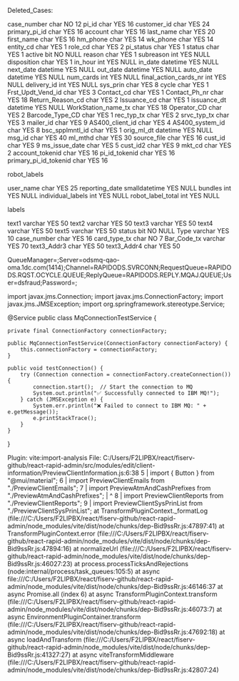 Deleted_Cases:

case_number	char	NO	12
pi_id	char	YES	16
customer_id	char	YES	24
primary_pi_id	char	YES	16
account	char	YES	16
last_name	char	YES	20
first_name	char	YES	16
hm_phone	char	YES	14
wk_phone	char	YES	14
entity_cd	char	YES	1
role_cd	char	YES	2
pi_status	char	YES	1
status	char	YES	1
active	bit	NO	NULL
reason	char	YES	1
subreason	int	YES	NULL
disposition	char	YES	1
in_hour	int	YES	NULL
in_date	datetime	YES	NULL
next_date	datetime	YES	NULL
out_date	datetime	YES	NULL
auto_date	datetime	YES	NULL
num_cards	int	YES	NULL
final_action_cards_nr	int	YES	NULL
delivery_id	int	YES	NULL
sys_prin	char	YES	8
cycle	char	YES	1
Frst_Updt_Vend_id	char	YES	3
Contact_cd	char	YES	1
Contact_Ph_nr	char	YES	18
Return_Reason_cd	char	YES	2
Issuance_cd	char	YES	1
issuance_dt	datetime	YES	NULL
WorkStation_name_tx	char	YES	18
Operator_CD	char	YES	2
Barcode_Type_CD	char	YES	1
rec_typ_tx	char	YES	2
srvc_typ_tx	char	YES	3
mailer_id	char	YES	9
AS400_client_id	char	YES	4
AS400_system_id	char	YES	8
bsc_spplmntl_id	char	YES	1
orig_ml_dt	datetime	YES	NULL
msg_id	char	YES	40
ml_mthd	char	YES	30
source_file	char	YES	16
cust_id	char	YES	9
ms_issue_date	char	YES	5
cust_id2	char	YES	9
mkt_cd	char	YES	2
account_tokenid	char	YES	16
pi_id_tokenid	char	YES	16
primary_pi_id_tokenid	char	YES	16

robot_labels

user_name	char	YES	25
reporting_date	smalldatetime	YES	NULL
bundles	int	YES	NULL
individual_labels	int	YES	NULL
robot_label_total	int	YES	NULL


labels

text1	varchar	YES	50
text2	varchar	YES	50
text3	varchar	YES	50
text4	varchar	YES	50
text5	varchar	YES	50
status	bit	NO	NULL
Type	varchar	YES	10
case_number	char	YES	16
card_type_tx	char	NO	7
Bar_Code_tx	varchar	YES	70
text3_Addr3	char	YES	50
text3_Addr4	char	YES	50









 QueueManager=;Server=odsmq-qao-oma.1dc.com(1414);Channel=RAPIDODS.SVRCONN;RequestQueue=RAPIDODS.RQST.OCYCLE.QUEUE;ReplyQueue=RAPIDODS.REPLY.MQAJ.QUEUE;User=dsfraud;Password=;




 import javax.jms.Connection;
import javax.jms.ConnectionFactory;
import javax.jms.JMSException;
import org.springframework.stereotype.Service;

@Service
public class MqConnectionTestService {

    private final ConnectionFactory connectionFactory;

    public MqConnectionTestService(ConnectionFactory connectionFactory) {
        this.connectionFactory = connectionFactory;
    }

    public void testConnection() {
        try (Connection connection = connectionFactory.createConnection()) {
            connection.start();  // Start the connection to MQ
            System.out.println("✅ Successfully connected to IBM MQ!");
        } catch (JMSException e) {
            System.err.println("❌ Failed to connect to IBM MQ: " + e.getMessage());
            e.printStackTrace();
        }
    }
}






Plugin: vite:import-analysis
  File: C:/Users/F2LIPBX/react/fiserv-github/react-rapid-admin/src/modules/edit/client-information/PreviewClientInformation.js:6:38
  5  |  import { Button } from "@mui/material";
  6  |  import PreviewClientEmails from "./PreviewClientEmails";
  7  |  import PreviewAtmAndCashPrefixes from "./PreviewAtmAndCashPrefixes";
     |                                         ^
  8  |  import PreviewClientReports from "./PreviewClientReports";
  9  |  import PreviewClientSysPrinList from "./PreviewClientSysPrinList";
      at TransformPluginContext._formatLog (file:///C:/Users/F2LIPBX/react/fiserv-github/react-rapid-admin/node_modules/vite/dist/node/chunks/dep-Bid9ssRr.js:47897:41)
      at TransformPluginContext.error (file:///C:/Users/F2LIPBX/react/fiserv-github/react-rapid-admin/node_modules/vite/dist/node/chunks/dep-Bid9ssRr.js:47894:16)
      at normalizeUrl (file:///C:/Users/F2LIPBX/react/fiserv-github/react-rapid-admin/node_modules/vite/dist/node/chunks/dep-Bid9ssRr.js:46027:23) 
      at process.processTicksAndRejections (node:internal/process/task_queues:105:5)
      at async file:///C:/Users/F2LIPBX/react/fiserv-github/react-rapid-admin/node_modules/vite/dist/node/chunks/dep-Bid9ssRr.js:46146:37
      at async Promise.all (index 6)
      at async TransformPluginContext.transform (file:///C:/Users/F2LIPBX/react/fiserv-github/react-rapid-admin/node_modules/vite/dist/node/chunks/dep-Bid9ssRr.js:46073:7)
      at async EnvironmentPluginContainer.transform (file:///C:/Users/F2LIPBX/react/fiserv-github/react-rapid-admin/node_modules/vite/dist/node/chunks/dep-Bid9ssRr.js:47692:18)
      at async loadAndTransform (file:///C:/Users/F2LIPBX/react/fiserv-github/react-rapid-admin/node_modules/vite/dist/node/chunks/dep-Bid9ssRr.js:41327:27)
      at async viteTransformMiddleware (file:///C:/Users/F2LIPBX/react/fiserv-github/react-rapid-admin/node_modules/vite/dist/node/chunks/dep-Bid9ssRr.js:42807:24)




















